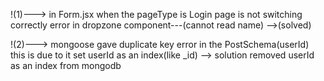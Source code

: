 

!(1)---> in Form.jsx when the pageType is Login page is not switching correctly
         error in dropzone component---(cannot read name) -->(solved)

!(2)---> mongoose gave duplicate key error in the PostSchema(userId) this is due to it set userId as an index(like _id) 
--> solution removed userId as an index from mongodb